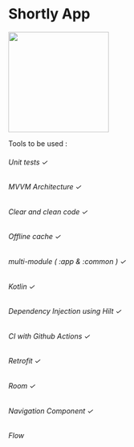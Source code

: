 # Shortly App

<img src="/readme/app.png" width="200">

Tools to be used :

###### Unit tests ✓
###### MVVM Architecture  ✓
###### Clear and clean code  ✓
###### Offline cache  ✓
###### multi-module  ( :app & :common ) ✓
###### Kotlin  ✓
###### Dependency Injection using Hilt ✓
###### CI  with Github Actions ✓
###### Retrofit ✓
###### Room  ✓
###### Navigation Component  ✓
###### Flow